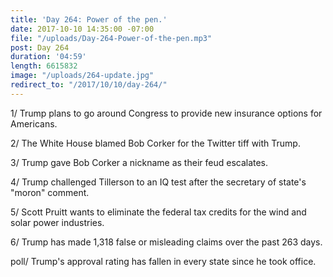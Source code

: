 ```yaml
---
title: 'Day 264: Power of the pen.'
date: 2017-10-10 14:35:00 -07:00
file: "/uploads/Day-264-Power-of-the-pen.mp3"
post: Day 264
duration: '04:59'
length: 6615832
image: "/uploads/264-update.jpg"
redirect_to: "/2017/10/10/day-264/"
---
```


1/ Trump plans to go around Congress to provide new insurance options for Americans.

2/ The White House blamed Bob Corker for the Twitter tiff with Trump.

3/ Trump gave Bob Corker a nickname as their feud escalates.

4/ Trump challenged Tillerson to an IQ test after the secretary of state's "moron" comment.

5/ Scott Pruitt wants to eliminate the federal tax credits for the wind and solar power industries.

6/ Trump has made 1,318 false or misleading claims over the past 263 days.

poll/ Trump's approval rating has fallen in every state since he took office.